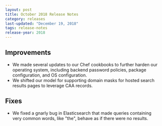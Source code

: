 ```yaml
---
layout: post
title: October 2018 Release Notes
category: releases
last-updated: "December 19, 2018"
tags: release-notes
release-year: 2018
---
```


## Improvements
* We made several updates to our Chef cookbooks to further harden our operating system, including backend password policies, package configuration, and OS configuration.
* We shifted our model for supporting domain masks for hosted search results pages to leverage CAA records.

## Fixes
* We fixed a gnarly bug in Elasticsearch that made queries containing very common words, like "the", behave as if there were no results.
